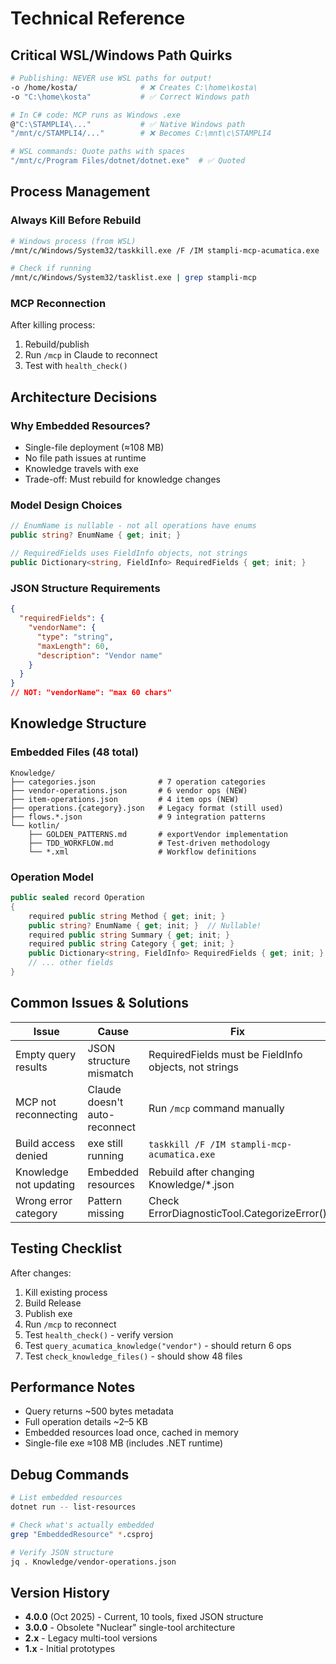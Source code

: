 # Technical Reference

## Critical WSL/Windows Path Quirks

```bash
# Publishing: NEVER use WSL paths for output!
-o /home/kosta/              # ❌ Creates C:\home\kosta\
-o "C:\home\kosta"           # ✅ Correct Windows path

# In C# code: MCP runs as Windows .exe
@"C:\STAMPLI4\..."           # ✅ Native Windows path
"/mnt/c/STAMPLI4/..."        # ❌ Becomes C:\mnt\c\STAMPLI4

# WSL commands: Quote paths with spaces
"/mnt/c/Program Files/dotnet/dotnet.exe"  # ✅ Quoted
```

## Process Management

### Always Kill Before Rebuild
```bash
# Windows process (from WSL)
/mnt/c/Windows/System32/taskkill.exe /F /IM stampli-mcp-acumatica.exe

# Check if running
/mnt/c/Windows/System32/tasklist.exe | grep stampli-mcp
```

### MCP Reconnection
After killing process:
1. Rebuild/publish
2. Run `/mcp` in Claude to reconnect
3. Test with `health_check()`

## Architecture Decisions

### Why Embedded Resources?
- Single-file deployment (≈108 MB)
- No file path issues at runtime
- Knowledge travels with exe
- Trade-off: Must rebuild for knowledge changes

### Model Design Choices
```csharp
// EnumName is nullable - not all operations have enums
public string? EnumName { get; init; }

// RequiredFields uses FieldInfo objects, not strings
public Dictionary<string, FieldInfo> RequiredFields { get; init; }
```

### JSON Structure Requirements
```json
{
  "requiredFields": {
    "vendorName": {
      "type": "string",
      "maxLength": 60,
      "description": "Vendor name"
    }
  }
}
// NOT: "vendorName": "max 60 chars"
```

## Knowledge Structure

### Embedded Files (48 total)
```
Knowledge/
├── categories.json              # 7 operation categories
├── vendor-operations.json       # 6 vendor ops (NEW)
├── item-operations.json         # 4 item ops (NEW)
├── operations.{category}.json   # Legacy format (still used)
├── flows.*.json                 # 9 integration patterns
└── kotlin/
    ├── GOLDEN_PATTERNS.md       # exportVendor implementation
    ├── TDD_WORKFLOW.md          # Test-driven methodology
    └── *.xml                    # Workflow definitions
```

### Operation Model
```csharp
public sealed record Operation
{
    required public string Method { get; init; }
    public string? EnumName { get; init; }  // Nullable!
    required public string Summary { get; init; }
    required public string Category { get; init; }
    public Dictionary<string, FieldInfo> RequiredFields { get; init; }
    // ... other fields
}
```

## Common Issues & Solutions

| Issue | Cause | Fix |
|-------|-------|-----|
| Empty query results | JSON structure mismatch | RequiredFields must be FieldInfo objects, not strings |
| MCP not reconnecting | Claude doesn't auto-reconnect | Run `/mcp` command manually |
| Build access denied | exe still running | `taskkill /F /IM stampli-mcp-acumatica.exe` |
| Knowledge not updating | Embedded resources | Rebuild after changing Knowledge/*.json |
| Wrong error category | Pattern missing | Check ErrorDiagnosticTool.CategorizeError() |

## Testing Checklist

After changes:
1. Kill existing process
2. Build Release
3. Publish exe
4. Run `/mcp` to reconnect
5. Test `health_check()` - verify version
6. Test `query_acumatica_knowledge("vendor")` - should return 6 ops
7. Test `check_knowledge_files()` - should show 48 files

## Performance Notes

- Query returns ~500 bytes metadata
- Full operation details ~2–5 KB
- Embedded resources load once, cached in memory
- Single-file exe ≈108 MB (includes .NET runtime)

## Debug Commands

```bash
# List embedded resources
dotnet run -- list-resources

# Check what's actually embedded
grep "EmbeddedResource" *.csproj

# Verify JSON structure
jq . Knowledge/vendor-operations.json
```

## Version History

- **4.0.0** (Oct 2025) - Current, 10 tools, fixed JSON structure
- **3.0.0** - Obsolete "Nuclear" single-tool architecture
- **2.x** - Legacy multi-tool versions
- **1.x** - Initial prototypes
